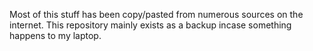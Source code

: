 Most of this stuff has been copy/pasted from numerous sources on the internet. This repository mainly exists as a backup incase something happens to my laptop.
